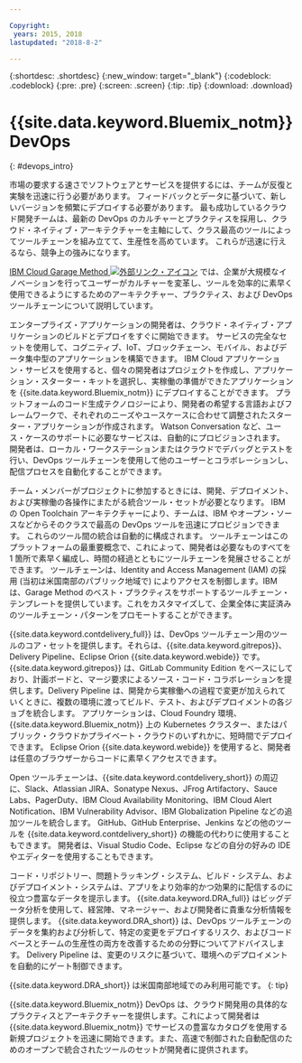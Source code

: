 ```yaml
---

Copyright:
 years: 2015, 2018
lastupdated: "2018-8-2"

---
```


{:shortdesc: .shortdesc}
{:new_window: target="_blank"}
{:codeblock: .codeblock}
{:pre: .pre}
{:screen: .screen}
{:tip: .tip}
{:download: .download}


# {{site.data.keyword.Bluemix_notm}} DevOps
{: #devops_intro}

市場の要求する速さでソフトウェアとサービスを提供するには、チームが反復と実験を迅速に行う必要があります。 フィードバックとデータに基づいて、新しいバージョンを頻繁にデプロイする必要があります。 最も成功しているクラウド開発チームは、最新の DevOps のカルチャーとプラクティスを採用し、クラウド・ネイティブ・アーキテクチャーを主軸にして、クラス最高のツールによってツールチェーンを組み立てて、生産性を高めています。 これらが迅速に行えるなら、競争上の強みになります。

 
<a href="https://www.ibm.com/cloud/garage">IBM Cloud Garage Method <img src="../../icons/launch-glyph.svg" alt="外部リンク・アイコン"></a> では、企業が大規模なイノベーションを行ってユーザーがカルチャーを変革し、ツールを効率的に素早く使用できるようにするためのアーキテクチャー、プラクティス、および DevOps ツールチェーンについて説明しています。

エンタープライズ・アプリケーションの開発者は、クラウド・ネイティブ・アプリケーションのビルドとデプロイをすぐに開始できます。 サービスの完全なセットを使用して、コグニティブ、IoT、ブロックチェーン、モバイル、およびデータ集中型のアプリケーションを構築できます。 IBM Cloud アプリケーション・サービスを使用すると、個々の開発者はプロジェクトを作成し、アプリケーション・スターター・キットを選択し、実稼働の準備ができたアプリケーションを {{site.data.keyword.Bluemix_notm}} にデプロイすることができます。 プラットフォームのコード生成テクノロジーにより、開発者の希望する言語およびフレームワークで、それぞれのニーズやユースケースに合わせて調整されたスターター・アプリケーションが作成されます。 Watson Conversation など、ユース・ケースのサポートに必要なサービスは、自動的にプロビジョンされます。 開発者は、ローカル・ワークステーションまたはクラウドでデバッグとテストを行い、DevOps ツールチェーンを使用して他のユーザーとコラボレーションし、配信プロセスを自動化することができます。

チーム・メンバーがプロジェクトに参加するときには、開発、デプロイメント、および実稼働の各操作にまたがる統合ツール・セットが必要となります。 IBM の Open Toolchain アーキテクチャーにより、チームは、IBM やオープン・ソースなどからそのクラスで最高の DevOps ツールを迅速にプロビジョンできます。 これらのツール間の統合は自動的に構成されます。 ツールチェーンはこのプラットフォームの最重要概念で、これによって、開発者は必要なものすべてを 1 箇所で素早く編成し、時間の経過とともにツールチェーンを発展させることができます。 ツールチェーンは、Identity and Access Management (IAM) の採用 (当初は米国南部のパブリック地域で) によりアクセスを制御します。IBM は、Garage Method のベスト・プラクティスをサポートするツールチェーン・テンプレートを提供しています。これをカスタマイズして、企業全体に実証済みのツールチェーン・パターンをプロモートすることができます。

{{site.data.keyword.contdelivery_full}} は、DevOps ツールチェーン用のツールのコア・セットを提供します。それらは、{{site.data.keyword.gitrepos}}、Delivery Pipeline、Eclipse Orion {{site.data.keyword.webide}} です。{{site.data.keyword.gitrepos}} は、GitLab Community Edition をベースにしており、計画ボードと、マージ要求によるソース・コード・コラボレーションを提供します。Delivery Pipeline は、開発から実稼働への過程で変更が加えられていくときに、複数の環境に渡ってビルド、テスト、およびデプロイメントの各ジョブを統合します。 アプリケーションは、Cloud Foundry 環境、{{site.data.keyword.Bluemix_notm}} 上の Kubernetes クラスター、またはパブリック・クラウドかプライベート・クラウドのいずれかに、短時間でデプロイできます。 Eclipse Orion {{site.data.keyword.webide}} を使用すると、開発者は任意のブラウザーからコードに素早くアクセスできます。

Open ツールチェーンは、{{site.data.keyword.contdelivery_short}} の周辺に、Slack、Atlassian JIRA、Sonatype Nexus、JFrog Artifactory、Sauce Labs、PagerDuty、IBM Cloud Availability Monitoring、IBM Cloud Alert Notification、IBM Vulnerability Advisor、IBM Globalization Pipeline などの追加ツールを統合します。 GitHub、GitHub Enterprise、Jenkins などの他のツールを {{site.data.keyword.contdelivery_short}} の機能の代わりに使用することもできます。 開発者は、Visual Studio Code、Eclipse などの自分の好みの IDE やエディターを使用することもできます。

コード・リポジトリー、問題トラッキング・システム、ビルド・システム、およびデプロイメント・システムは、アプリをより効率的かつ効果的に配信するのに役立つ豊富なデータを提示します。 {{site.data.keyword.DRA_full}} はビッグデータ分析を使用して、経営陣、マネージャー、および開発者に貴重な分析情報を提供します。 {{site.data.keyword.DRA_short}} は、DevOps ツールチェーンのデータを集約および分析して、特定の変更をデプロイするリスク、およびコードベースとチームの生産性の両方を改善するための分野についてアドバイスします。 Delivery Pipeline は、変更のリスクに基づいて、環境へのデプロイメントを自動的にゲート制御できます。

{{site.data.keyword.DRA_short}} は米国南部地域でのみ利用可能です。
{: tip}

{{site.data.keyword.Bluemix_notm}} DevOps は、クラウド開発用の具体的なプラクティスとアーキテクチャーを提供します。これによって開発者は {{site.data.keyword.Bluemix_notm}} でサービスの豊富なカタログを使用する新規プロジェクトを迅速に開始できます。また、高速で制御された自動配信のためのオープンで統合されたツールのセットが開発者に提供されます。
